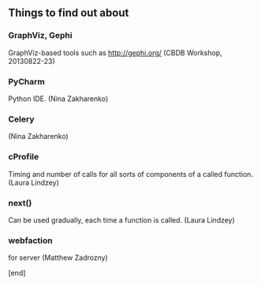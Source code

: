 ## Things to find out about

### GraphViz, Gephi

  GraphViz-based tools such as http://gephi.org/ (CBDB Workshop, 20130822-23)

### PyCharm 

  Python IDE. (Nina Zakharenko)
  
### Celery

  (Nina Zakharenko)

### cProfile

  Timing and number of calls for all sorts of components of a called function. (Laura Lindzey)
  
### next()

  Can be used gradually, each time a function is called. (Laura Lindzey)
  
### webfaction

  for server (Matthew Zadrozny)

[end]
